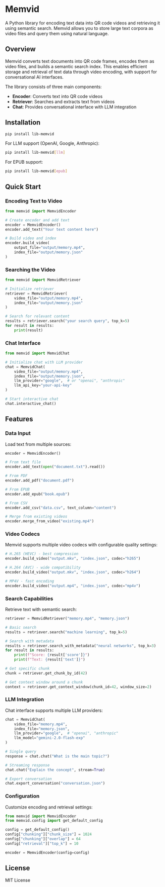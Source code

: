 # Memvid

A Python library for encoding text data into QR code videos and retrieving it using semantic search. Memvid allows you to store large text corpora as video files and query them using natural language.

## Overview

Memvid converts text documents into QR code frames, encodes them as video files, and builds a semantic search index. This enables efficient storage and retrieval of text data through video encoding, with support for conversational AI interfaces.

The library consists of three main components:

- **Encoder**: Converts text into QR code videos
- **Retriever**: Searches and extracts text from videos
- **Chat**: Provides conversational interface with LLM integration

## Installation

```bash
pip install lib-memvid
```

For LLM support (OpenAI, Google, Anthropic):

```bash
pip install lib-memvid[llm]
```

For EPUB support:

```bash
pip install lib-memvid[epub]
```

## Quick Start

### Encoding Text to Video

```python
from memvid import MemvidEncoder

# Create encoder and add text
encoder = MemvidEncoder()
encoder.add_text("Your text content here")

# Build video and index
encoder.build_video(
    output_file="output/memory.mp4",
    index_file="output/memory.json"
)
```

### Searching the Video

```python
from memvid import MemvidRetriever

# Initialize retriever
retriever = MemvidRetriever(
    video_file="output/memory.mp4",
    index_file="output/memory.json"
)

# Search for relevant content
results = retriever.search("your search query", top_k=5)
for result in results:
    print(result)
```

### Chat Interface

```python
from memvid import MemvidChat

# Initialize chat with LLM provider
chat = MemvidChat(
    video_file="output/memory.mp4",
    index_file="output/memory.json",
    llm_provider="google",  # or "openai", "anthropic"
    llm_api_key="your-api-key"
)

# Start interactive chat
chat.interactive_chat()
```

## Features

### Data Input

Load text from multiple sources:

```python
encoder = MemvidEncoder()

# From text file
encoder.add_text(open("document.txt").read())

# From PDF
encoder.add_pdf("document.pdf")

# From EPUB
encoder.add_epub("book.epub")

# From CSV
encoder.add_csv("data.csv", text_column="content")

# Merge from existing videos
encoder.merge_from_video("existing.mp4")
```

### Video Codecs

Memvid supports multiple video codecs with configurable quality settings:

```python
# H.265 (HEVC) - best compression
encoder.build_video("output.mkv", "index.json", codec="h265")

# H.264 (AVC) - wide compatibility
encoder.build_video("output.mkv", "index.json", codec="h264")

# MP4V - fast encoding
encoder.build_video("output.mp4", "index.json", codec="mp4v")
```

### Search Capabilities

Retrieve text with semantic search:

```python
retriever = MemvidRetriever("memory.mp4", "memory.json")

# Basic search
results = retriever.search("machine learning", top_k=5)

# Search with metadata
results = retriever.search_with_metadata("neural networks", top_k=3)
for result in results:
    print(f"Score: {result['score']}")
    print(f"Text: {result['text']}")

# Get specific chunk
chunk = retriever.get_chunk_by_id(42)

# Get context window around a chunk
context = retriever.get_context_window(chunk_id=42, window_size=2)
```

### LLM Integration

Chat interface supports multiple LLM providers:

```python
chat = MemvidChat(
    video_file="memory.mp4",
    index_file="memory.json",
    llm_provider="google",  # "openai", "anthropic"
    llm_model="gemini-2.0-flash-exp"
)

# Single query
response = chat.chat("What is the main topic?")

# Streaming response
chat.chat("Explain the concept", stream=True)

# Export conversation
chat.export_conversation("conversation.json")
```

### Configuration

Customize encoding and retrieval settings:

```python
from memvid import MemvidEncoder
from memvid.config import get_default_config

config = get_default_config()
config["chunking"]["chunk_size"] = 1024
config["chunking"]["overlap"] = 64
config["retrieval"]["top_k"] = 10

encoder = MemvidEncoder(config=config)
```

## License

MIT License

